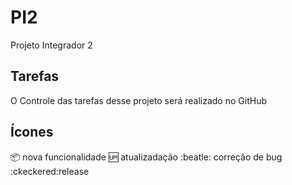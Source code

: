 # PI2
Projeto Integrador 2

## Tarefas
O Controle das tarefas desse projeto será realizado no GitHub

## Ícones

:package: nova funcionalidade
:up: atualizadação
:beatle: correção de bug
:ckeckered:release
